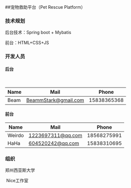 ##宠物救助平台（Pet Rescue Platform）

### 	技术规划

后台技术：Spring boot + Mybatis

前台：HTML+CSS+JS



### 	开发人员

####		后台

​	

| Name | Mail                 | Phone       |
| ---- | -------------------- | ----------- |
| Beam | BeammStark@gmail.com | 15838365368 |

#### 		前台

| Name   | Mail              | Phone       |
| ------ | ----------------- | ----------- |
| Weirdo | 1223697311@qq.com | 18568275991 |
| HaHa   | 604520242@qq.com  | 15838310695 |

### 组织

郑州西亚斯大学

​	Nice工作室